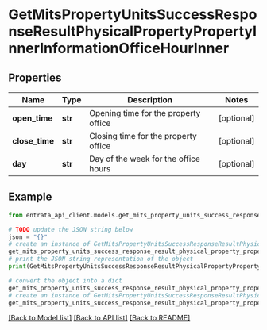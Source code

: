 # GetMitsPropertyUnitsSuccessResponseResultPhysicalPropertyPropertyInnerInformationOfficeHourInner


## Properties

Name | Type | Description | Notes
------------ | ------------- | ------------- | -------------
**open_time** | **str** | Opening time for the property office | [optional] 
**close_time** | **str** | Closing time for the property office | [optional] 
**day** | **str** | Day of the week for the office hours | [optional] 

## Example

```python
from entrata_api_client.models.get_mits_property_units_success_response_result_physical_property_property_inner_information_office_hour_inner import GetMitsPropertyUnitsSuccessResponseResultPhysicalPropertyPropertyInnerInformationOfficeHourInner

# TODO update the JSON string below
json = "{}"
# create an instance of GetMitsPropertyUnitsSuccessResponseResultPhysicalPropertyPropertyInnerInformationOfficeHourInner from a JSON string
get_mits_property_units_success_response_result_physical_property_property_inner_information_office_hour_inner_instance = GetMitsPropertyUnitsSuccessResponseResultPhysicalPropertyPropertyInnerInformationOfficeHourInner.from_json(json)
# print the JSON string representation of the object
print(GetMitsPropertyUnitsSuccessResponseResultPhysicalPropertyPropertyInnerInformationOfficeHourInner.to_json())

# convert the object into a dict
get_mits_property_units_success_response_result_physical_property_property_inner_information_office_hour_inner_dict = get_mits_property_units_success_response_result_physical_property_property_inner_information_office_hour_inner_instance.to_dict()
# create an instance of GetMitsPropertyUnitsSuccessResponseResultPhysicalPropertyPropertyInnerInformationOfficeHourInner from a dict
get_mits_property_units_success_response_result_physical_property_property_inner_information_office_hour_inner_from_dict = GetMitsPropertyUnitsSuccessResponseResultPhysicalPropertyPropertyInnerInformationOfficeHourInner.from_dict(get_mits_property_units_success_response_result_physical_property_property_inner_information_office_hour_inner_dict)
```
[[Back to Model list]](../README.md#documentation-for-models) [[Back to API list]](../README.md#documentation-for-api-endpoints) [[Back to README]](../README.md)


